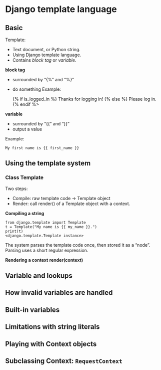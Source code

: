 # Django template language

## Basic
Template:
  - Text document, or Python string.
  - Using Django template language.
  - Contains *block tag* or *variable*.

**block tag**
  - surrounded by “{%” and “%}”
  - do something
  Example:

    {% if is_logged_in %} Thanks for logging in! {% else %} Please log in. {%
endif %>

**variable**
  - surrounded by “{{” and “}}”
  - output a value

  Example:

    My first name is {{ first_name }}

## Using the template system

### Class **Template**
Two steps:
  - Compile: raw template code -> Template object
  - Render: call render() of a Template object with a context.

**Compiling a string**

    from django.template import Template
    t = Template("My name is {{ my_name }}.")
    print(t)
    <django.template.Template instance>

The system parses the template code once, then stored it as a “node”. Parsing uses a short regular expression.

**Rendering a context**
  **render(context)**

## Variable and lookups

## How invalid variables are handled

## Built-in variables

## Limitations with string literals

## Playing with Context objects



## Subclassing Context: `RequestContext`
